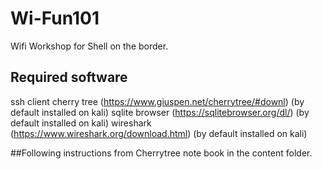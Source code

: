 # Wi-Fun101
 Wifi Workshop for Shell on the border.
 
 
## Required software
ssh client
cherry tree (https://www.giuspen.net/cherrytree/#downl) (by default installed on kali)
sqlite browser (https://sqlitebrowser.org/dl/) (by default installed on kali)
wireshark (https://www.wireshark.org/download.html) (by default installed on kali)

##Following instructions from Cherrytree note book in the content folder.